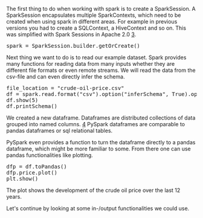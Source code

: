 The first thing to do when working with spark is to create a SparkSession.
A SparkSession encapsulates multiple SparkContexts, which need to be created when using spark in different areas.
For example in previous versions you had to create a SQLContext, a HiveContext and so on. This was simplified with Spark Sessions in Apache 2.0 [3](https://medium.com/@achilleus/spark-session-10d0d66d1d24). 

<pre class="file" data-target="clipboard">
spark = SparkSession.builder.getOrCreate()
</pre>

Next thing we want to do is to read our example dataset. Spark provides many functions for reading data from many inputs whether they are different file formats or even remote streams. 
We will read the data from the csv-file and can even directly infer the schema. 
<pre class="file" data-target="clipboard">
file_location = "crude-oil-price.csv"
df = spark.read.format("csv").option("inferSchema", True).option("header", True).load(file_location)
df.show(5)
df.printSchema()
</pre>
We created a new dataframe. Dataframes are distributed collections of data grouped into named columns. [4](https://spark.apache.org/docs/latest/api/python/reference/api/pyspark.sql.DataFrame.html)
PySpark dataframes are comparable to pandas dataframes or sql relational tables.

PySpark even provides a function to turn the dataframe directly to a pandas dataframe, which might be more familiar to some. From there one can use pandas functionalities like plotting.
<pre class="file" data-target="clipboard">
dfp = df.toPandas()
dfp.price.plot()
plt.show()
</pre>
The plot shows the development of the crude oil price over the last 12 years. 

Let's continue by looking at some in-/output functionalities we could use. 